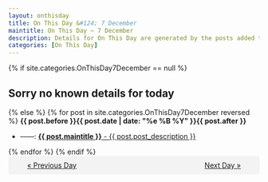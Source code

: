 ```yaml
---
layout: onthisday
title: On This Day &#124; 7 December
maintitle: On This Day — 7 December
description: Details for On This Day are generated by the posts added to the website so the content is subject to changes/updates over time.
categories: [On This Day]
---
```


{% if site.categories.OnThisDay7December == null %}
<h2>Sorry no known details for today</h2>
{% else %}
{% for post in site.categories.OnThisDay7December reversed %}
<strong>{{ post.before }}{{ post.date | date: "%e %B %Y" }}{{ post.after }}</strong>
<ul>
<li> ——: <a class="{{ post.class }}" href="{{ post.url }}"><strong>{{ post.maintitle }}</strong> - {{ post.post_description }}</a></li>
</ul>
{% endfor %}
{% endif %}
<br />
<div style="background-color: #f3f3f3; padding: 10px; border-radius: 5px; text-align: center; display: flex; justify-content: space-evenly;">
<a href="/onthisday/12/12-06">« Previous Day</a>
<span style="visibility:hidden;">[ Visit Leap Year February 29 ]</span>
<a href="/onthisday/12/12-08">Next Day »</a>
</div>
